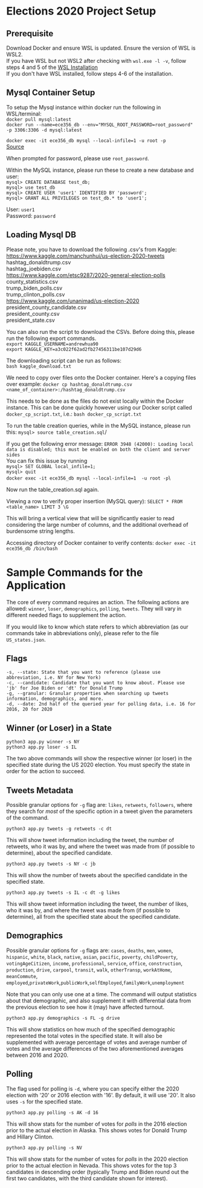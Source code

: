 # Elections 2020 Project Setup

## Prerequisite
Download Docker and ensure WSL is updated. Ensure the version of WSL is WSL2.\
If you have WSL but not WSL2 after checking with `wsl.exe -l -v`, follow steps 4 and 5 of the [WSL Installation](https://docs.microsoft.com/en-ca/windows/wsl/install-manual#step-4---download-the-linux-kernel-update-package)\
If you don't have WSL installed, follow steps 4-6 of the installation.

## Mysql Container Setup
To setup the Mysql instance within docker run the following in WSL/terminal:\
`docker pull mysql:latest`\
`docker run --name=ece356_db --env="MYSQL_ROOT_PASSWORD=root_password" -p 3306:3306 -d mysql:latest`


`docker exec -it ece356_db mysql --local-infile=1 -u root -p`\
[Source](https://medium.com/swlh/how-to-connect-to-mysql-docker-from-python-application-on-macos-mojave-32c7834e5afa)

When prompted for password, please use `root_password`.

Within the MySQL instance, please run these to create a new database and user:\
`mysql> CREATE DATABASE test_db;`\
`mysql> use test_db`\
`mysql> CREATE USER 'user1' IDENTIFIED BY 'password';`\
`mysql> GRANT ALL PRIVILEGES on test_db.* to 'user1';`

User: `user1`\
Password: `password`

## Loading Mysql DB
Please note, you have to download the following .csv's from Kaggle:\
https://www.kaggle.com/manchunhui/us-election-2020-tweets \
hashtag_donaldtrump.csv\
hashtag_joebiden.csv\
https://www.kaggle.com/etsc9287/2020-general-election-polls \
county_statistics.csv\
trump_biden_polls.csv\
trump_clinton_polls.csv\
https://www.kaggle.com/unanimad/us-election-2020 \
president_county_candidate.csv\
president_county.csv\
president_state.csv

You can also run the script to download the CSVs. Before doing this, please run the following export commands.\
`export KAGGLE_USERNAME=andrewhua90`\
`export KAGGLE_KEY=a3c022f62ad2fb27456311be107d29d6`

The downloading script can be run as follows:\
`bash kaggle_download.txt`

We need to copy over files onto the Docker container. Here's a copying files over example:
`docker cp hashtag_donaldtrump.csv <name_of_container>:/hashtag_donaldtrump.csv`

This needs to be done as the files do not exist locally within the Docker instance.
This can be done quickly  however using our Docker script called `docker_cp_script.txt`, i.e.:
`bash docker_cp_script.txt`

To run the table creation queries, while in the MySQL instance, please run this:
`mysql> source table_creation.sql`/

If you get the following error message: `ERROR 3948 (42000): Loading local data is disabled; this must be enabled on both the client and server sides`\
You can fix this issue by running\
`mysql> SET GLOBAL local_infile=1;`\
`mysql> quit`\
`docker exec -it ece356_db mysql --local-infile=1  -u root -p`\

Now run the table_creation.sql again.


Viewing a row to verify proper insertion (MySQL query):
`SELECT * FROM <table_name> LIMIT 3 \G`

This will bring a vertical view that will be significantly easier to read considering the large number of columns,
and the additional overhead of burdensome string lengths.

Accessing directory of Docker container to verify contents:
`docker exec -it ece356_db /bin/bash`

# Sample Commands for the Application

The core of every command requires an action. The following actions are allowed:
`winner`, `loser`, `demographics`, `polling`, `tweets`.
They will vary in different needed flags to supplement the action.

If you would like to know which state refers to which abbreviation (as our commands take in abbreviations only), please refer to the file `US_states.json`.
## Flags
`-s, --state: State that you want to reference (please use abbreviation, i.e. NY for New York)`\
`-c, --candidate: Candidate that you want to know about. Please use 'jb' for Joe Biden or 'dt' for Donald Trump`\
`-g, --granular: Granular properties when searching up tweets information, demographics, and more.`\
`-d, --date: 2nd half of the queried year for polling data, i.e. 16 for 2016, 20 for 2020`

## Winner (or Loser) in a State
`python3 app.py winner -s NY`\
`python3 app.py loser -s IL`

The two above commands will show the respective winner (or loser) in the specified state during the US 2020 election.
You must specify the state in order for the action to succeed.

## Tweets Metadata

Possible granular options for `-g` flag are: `likes`, `retweets`, `followers`, where they search for *most* of the specific option in a tweet given the parameters of the command.

`python3 app.py tweets -g retweets -c dt`

This will show tweet information including the tweet, the number of retweets, who it was by, and where the tweet was made from (if possible to determine), about the specified candidate.


`python3 app.py tweets -s NY -c jb`

This will show the number of tweets about the specified candidate in the specified state.

`python3 app.py tweets -s IL -c dt -g likes`

This will show tweet information including the tweet, the number of likes, who it was by, and where the tweet was made from (if possible to determine), all from the specified state about the specified candidate.

## Demographics

Possible granular options for `-g` flags are: `cases`, `deaths`, `men`, `women`, `hispanic`, `white`, `black`, `native`, `asian`, `pacific`, `poverty`, `childPoverty`, `votingAgeCitizen`, `income`, `professional`, `service`,  `office`, `construction`, `production`, `drive`, `carpool`, `transit`, `walk`, `otherTransp`, `workAtHome`, `meanCommute`, `employed`,`privateWork`,`publicWork`,`selfEmployed`,`familyWork`,`unemployment`

Note that you can only use one at a time. The command will output statistics about that demographic, and also supplement it with differential data from the previous election to see how it (may) have affected turnout.

`python3 app.py demographics -s FL -g drive`

This will show statistics on how much of the specified demographic represented the total votes in the specified state. It will also be supplemented with average percentage of votes and average number of votes and the average differences of the two aforementioned averages between 2016 and 2020. 

## Polling

The flag used for polling is `-d`, where you can specify either the 2020 election with '20' or 2016 election with '16'. By default, it will use '20'. It also uses `-s` for the specified state.

`python3 app.py polling -s AK -d 16`

This will show stats for the number of votes for *polls* in the 2016 election prior to the actual election in Alaska. This shows votes for Donald Trump and Hillary Clinton.

`python3 app.py polling -s NV`

This will show stats for the number of votes for *polls* in the 2020 election prior to the actual election in Nevada. This shows votes for the top 3 candidates in descending order (typically Trump and Biden round out the first two candidates, with the third candidate shown for interest).